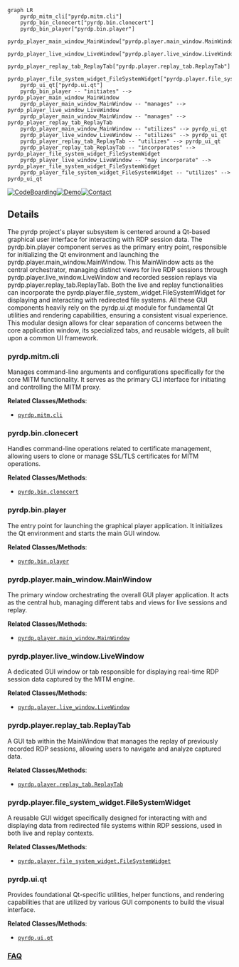 ```mermaid
graph LR
    pyrdp_mitm_cli["pyrdp.mitm.cli"]
    pyrdp_bin_clonecert["pyrdp.bin.clonecert"]
    pyrdp_bin_player["pyrdp.bin.player"]
    pyrdp_player_main_window_MainWindow["pyrdp.player.main_window.MainWindow"]
    pyrdp_player_live_window_LiveWindow["pyrdp.player.live_window.LiveWindow"]
    pyrdp_player_replay_tab_ReplayTab["pyrdp.player.replay_tab.ReplayTab"]
    pyrdp_player_file_system_widget_FileSystemWidget["pyrdp.player.file_system_widget.FileSystemWidget"]
    pyrdp_ui_qt["pyrdp.ui.qt"]
    pyrdp_bin_player -- "initiates" --> pyrdp_player_main_window_MainWindow
    pyrdp_player_main_window_MainWindow -- "manages" --> pyrdp_player_live_window_LiveWindow
    pyrdp_player_main_window_MainWindow -- "manages" --> pyrdp_player_replay_tab_ReplayTab
    pyrdp_player_main_window_MainWindow -- "utilizes" --> pyrdp_ui_qt
    pyrdp_player_live_window_LiveWindow -- "utilizes" --> pyrdp_ui_qt
    pyrdp_player_replay_tab_ReplayTab -- "utilizes" --> pyrdp_ui_qt
    pyrdp_player_replay_tab_ReplayTab -- "incorporates" --> pyrdp_player_file_system_widget_FileSystemWidget
    pyrdp_player_live_window_LiveWindow -- "may incorporate" --> pyrdp_player_file_system_widget_FileSystemWidget
    pyrdp_player_file_system_widget_FileSystemWidget -- "utilizes" --> pyrdp_ui_qt
```

[![CodeBoarding](https://img.shields.io/badge/Generated%20by-CodeBoarding-9cf?style=flat-square)](https://github.com/CodeBoarding/GeneratedOnBoardings)[![Demo](https://img.shields.io/badge/Try%20our-Demo-blue?style=flat-square)](https://www.codeboarding.org/demo)[![Contact](https://img.shields.io/badge/Contact%20us%20-%20contact@codeboarding.org-lightgrey?style=flat-square)](mailto:contact@codeboarding.org)

## Details

The pyrdp project's player subsystem is centered around a Qt-based graphical user interface for interacting with RDP session data. The pyrdp.bin.player component serves as the primary entry point, responsible for initializing the Qt environment and launching the pyrdp.player.main_window.MainWindow. This MainWindow acts as the central orchestrator, managing distinct views for live RDP sessions through pyrdp.player.live_window.LiveWindow and recorded session replays via pyrdp.player.replay_tab.ReplayTab. Both the live and replay functionalities can incorporate the pyrdp.player.file_system_widget.FileSystemWidget for displaying and interacting with redirected file systems. All these GUI components heavily rely on the pyrdp.ui.qt module for fundamental Qt utilities and rendering capabilities, ensuring a consistent visual experience. This modular design allows for clear separation of concerns between the core application window, its specialized tabs, and reusable widgets, all built upon a common UI framework.

### pyrdp.mitm.cli
Manages command-line arguments and configurations specifically for the core MITM functionality. It serves as the primary CLI interface for initiating and controlling the MITM proxy.


**Related Classes/Methods**:

- <a href="https://github.com/GoSecure/pyrdp/blob/main/pyrdp/mitm/cli.py" target="_blank" rel="noopener noreferrer">`pyrdp.mitm.cli`</a>


### pyrdp.bin.clonecert
Handles command-line operations related to certificate management, allowing users to clone or manage SSL/TLS certificates for MITM operations.


**Related Classes/Methods**:

- <a href="https://github.com/GoSecure/pyrdp/blob/main/pyrdp/bin/clonecert.py" target="_blank" rel="noopener noreferrer">`pyrdp.bin.clonecert`</a>


### pyrdp.bin.player
The entry point for launching the graphical player application. It initializes the Qt environment and starts the main GUI window.


**Related Classes/Methods**:

- <a href="https://github.com/GoSecure/pyrdp/blob/main/pyrdp/bin/player.py" target="_blank" rel="noopener noreferrer">`pyrdp.bin.player`</a>


### pyrdp.player.main_window.MainWindow
The primary window orchestrating the overall GUI player application. It acts as the central hub, managing different tabs and views for live sessions and replay.


**Related Classes/Methods**:

- <a href="https://github.com/GoSecure/pyrdp/blob/main/pyrdp/player/MainWindow.py" target="_blank" rel="noopener noreferrer">`pyrdp.player.main_window.MainWindow`</a>


### pyrdp.player.live_window.LiveWindow
A dedicated GUI window or tab responsible for displaying real-time RDP session data captured by the MITM engine.


**Related Classes/Methods**:

- <a href="https://github.com/GoSecure/pyrdp/blob/main/pyrdp/player/LiveWindow.py" target="_blank" rel="noopener noreferrer">`pyrdp.player.live_window.LiveWindow`</a>


### pyrdp.player.replay_tab.ReplayTab
A GUI tab within the MainWindow that manages the replay of previously recorded RDP sessions, allowing users to navigate and analyze captured data.


**Related Classes/Methods**:

- <a href="https://github.com/GoSecure/pyrdp/blob/main/pyrdp/player/ReplayTab.py" target="_blank" rel="noopener noreferrer">`pyrdp.player.replay_tab.ReplayTab`</a>


### pyrdp.player.file_system_widget.FileSystemWidget
A reusable GUI widget specifically designed for interacting with and displaying data from redirected file systems within RDP sessions, used in both live and replay contexts.


**Related Classes/Methods**:

- <a href="https://github.com/GoSecure/pyrdp/blob/main/pyrdp/player/FileSystemWidget.py" target="_blank" rel="noopener noreferrer">`pyrdp.player.file_system_widget.FileSystemWidget`</a>


### pyrdp.ui.qt
Provides foundational Qt-specific utilities, helper functions, and rendering capabilities that are utilized by various GUI components to build the visual interface.


**Related Classes/Methods**:

- <a href="https://github.com/GoSecure/pyrdp/blob/main/pyrdp/ui/qt.py" target="_blank" rel="noopener noreferrer">`pyrdp.ui.qt`</a>




### [FAQ](https://github.com/CodeBoarding/GeneratedOnBoardings/tree/main?tab=readme-ov-file#faq)